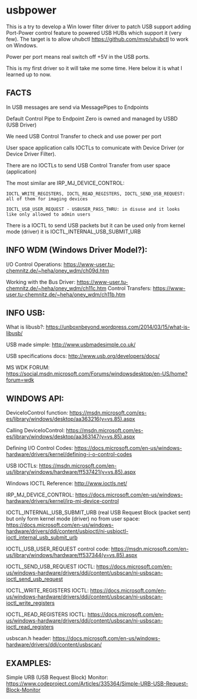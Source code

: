 # usbpower

This is a try to develop a Win lower filter driver to patch USB support adding Port-Power control feature to powered USB HUBs which support it (very few). The target is to allow uhubctl https://github.com/mvp/uhubctl to work on Windows.

Power per port means real switch off +5V in the USB ports.

This is my first driver so it will take me some time.
Here below it is what I learned up to now.


## FACTS
In USB messages are send via MessagePipes to Endpoints

Default Control Pipe to Endpoint Zero is owned and managed by USBD (USB Driver)

We need USB Control Transfer to check and use power per port

User space application calls IOCTLs to comunicate with Device Driver (or Device Driver Filter).

There are no IOCTLs to send USB Control Transfer from user space (application)

  The most similar are IRP_MJ_DEVICE_CONTROL:
  
    IOCTL_WRITE_REGISTERS, IOCTL_READ_REGISTERS, IOCTL_SEND_USB_REQUEST: all of them for imaging devices
    
    IOCTL_USB_USER_REQUEST - USBUSER_PASS_THRU: in disuse and it looks like only allowed to admin users
    
There is a IOCTL to send USB packets but it can be used only from kernel mode (driver) it is IOCTL_INTERNAL_USB_SUBMIT_URB


## INFO WDM (Windows Driver Model?):

I/O Control Operations:
  https://www-user.tu-chemnitz.de/~heha/oney_wdm/ch09d.htm

Working with the Bus Driver:
 https://www-user.tu-chemnitz.de/~heha/oney_wdm/ch11c.htm
Control Transfers:
 https://www-user.tu-chemnitz.de/~heha/oney_wdm/ch11b.htm


## INFO USB:

What is libusb?:
  https://unboxnbeyond.wordpress.com/2014/03/15/what-is-libusb/

USB made simple:
  http://www.usbmadesimple.co.uk/

USB specifications docs:
http://www.usb.org/developers/docs/


MS WDK FORUM:
https://social.msdn.microsoft.com/Forums/windowsdesktop/en-US/home?forum=wdk



## WINDOWS API:
DeviceIoControl function:
  https://msdn.microsoft.com/es-es/library/windows/desktop/aa363216(v=vs.85).aspx

Calling DeviceIoControl:
  https://msdn.microsoft.com/es-es/library/windows/desktop/aa363147(v=vs.85).aspx

Defining I/O Control Codes:
  https://docs.microsoft.com/en-us/windows-hardware/drivers/kernel/defining-i-o-control-codes



USB IOCTLs:
  https://msdn.microsoft.com/en-us/library/windows/hardware/ff537421(v=vs.85).aspx

Windows IOCTL Reference:
  http://www.ioctls.net/

IRP_MJ_DEVICE_CONTROL:
  https://docs.microsoft.com/en-us/windows-hardware/drivers/kernel/irp-mj-device-control

IOCTL_INTERNAL_USB_SUBMIT_URB (real USB Request Block (packet sent) but only form kernel mode (driver) no from user space:
  https://docs.microsoft.com/en-us/windows-hardware/drivers/ddi/content/usbioctl/ni-usbioctl-ioctl_internal_usb_submit_urb

IOCTL_USB_USER_REQUEST control code:
  https://msdn.microsoft.com/en-us/library/windows/hardware/ff537344(v=vs.85).aspx

IOCTL_SEND_USB_REQUEST IOCTL:
  https://docs.microsoft.com/en-us/windows-hardware/drivers/ddi/content/usbscan/ni-usbscan-ioctl_send_usb_request

IOCTL_WRITE_REGISTERS IOCTL:
  https://docs.microsoft.com/en-us/windows-hardware/drivers/ddi/content/usbscan/ni-usbscan-ioctl_write_registers

IOCTL_READ_REGISTERS IOCTL:
  https://docs.microsoft.com/en-us/windows-hardware/drivers/ddi/content/usbscan/ni-usbscan-ioctl_read_registers

usbscan.h header:
  https://docs.microsoft.com/en-us/windows-hardware/drivers/ddi/content/usbscan/



## EXAMPLES:

Simple URB (USB Request Block) Monitor:
  https://www.codeproject.com/Articles/335364/Simple-URB-USB-Request-Block-Monitor

